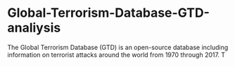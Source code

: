 # Global-Terrorism-Database-GTD-analiysis
The Global Terrorism Database (GTD) is an open-source database including information on terrorist attacks around the world from 1970 through 2017. T

